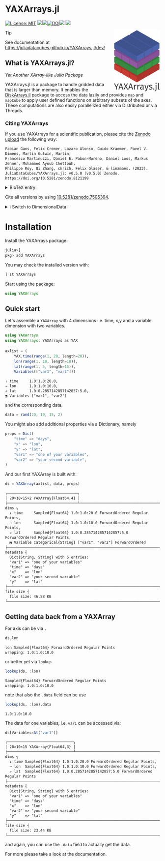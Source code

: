 # YAXArrays.jl

[![License: MIT](https://img.shields.io/badge/License-MIT-green.svg)](https://github.com/JuliaDataCubes/YAXArrays.jl/blob/main/LICENSE)
[![][docs-stable-img]][docs-stable-url][![][docs-dev-img]][docs-dev-url][![DOI][zenodo-img]][zenodo-url][![][ci-img]][ci-url] [![][codecov-img]][codecov-url]

<img src="docs/src/assets/logo.png" align="right" style="padding-left:10px;" width="150"/>

[docs-dev-img]: https://img.shields.io/badge/docs-dev-blue.svg
[docs-dev-url]: https://JuliaDataCubes.github.io/YAXArrays.jl/dev/

[docs-stable-img]: https://img.shields.io/badge/docs-stable-blue.svg
[docs-stable-url]: https://JuliaDataCubes.github.io/YAXArrays.jl/stable/

[codecov-img]: https://codecov.io/gh/JuliaDataCubes/YAXArrays.jl/branch/master/graph/badge.svg
[codecov-url]: https://codecov.io/gh/JuliaDataCubes/YAXArrays.jl

[ci-img]: https://github.com/JuliaDataCubes/YAXArrays.jl/workflows/CI/badge.svg
[ci-url]: https://github.com/JuliaDataCubes/YAXArrays.jl/actions?query=workflow%3ACI

[zenodo-url]: https://doi.org/10.5281/zenodo.7505394
[zenodo-img]: https://zenodo.org/badge/DOI/10.5281/zenodo.7505394.svg

> [!TIP]
> See documentation at https://juliadatacubes.github.io/YAXArrays.jl/dev/

## What is YAXArrays.jl?
*Yet Another XArray-like Julia Package*

YAXArrays.jl is a package to handle gridded data that is larger than memory. It enables the [DiskArrays.jl](https://github.com/meggart/DiskArrays.jl) package to access the data lazily and provides `map` and `mapCube` to apply user defined functions on arbitrary subsets of the axes. These computations are also easily parallelized either via Distributed or via Threads. 

### Citing YAXArrays
If you use YAXArrays for a scientific publication, please cite the [Zenodo upload](https://doi.org/10.5281/zenodo.7505394) the following way:

```
Fabian Gans, Felix Cremer, Lazaro Alonso, Guido Kraemer, Pavel V. Dimens, Martin Gutwin, Martin,
Francesco Martinuzzi, Daniel E. Pabon-Moreno, Daniel Loos, Markus Zehner, Mohammed Ayoub Chettouh,
Philippe Roy, Qi Zhang, ckrich, Felix Glaser, & linamaes. (2023).
JuliaDataCubes/YAXArrays.jl: v0.5.0 (v0.5.0) Zenodo. https://doi.org/10.5281/zenodo.8121199
```

<details>
  <summary>BibTeX entry:</summary>

```bib
@software{fabian_gans_2023_8121199,
  author       = {Fabian Gans and
                  Felix Cremer and
                  Lazaro Alonso and
                  Guido Kraemer and
                  Pavel V. Dimens and
                  Martin Gutwin and
                  Martin and
                  Francesco Martinuzzi and
                  Daniel E. Pabon-Moreno and
                  Daniel Loos and
                  Markus Zehner and
                  Mohammed Ayoub Chettouh and
                  Philippe Roy and
                  Qi Zhang and
                  ckrich and
                  Felix Glaser and
                  linamaes},
  title        = {JuliaDataCubes/YAXArrays.jl: v0.5.0},
  month        = jul,
  year         = 2023,
  publisher    = {Zenodo},
  version      = {v0.5.0},
  doi          = {10.5281/zenodo.8121199},
  url          = {https://doi.org/10.5281/zenodo.8121199}
}
```
</details>

Cite all versions by using [10.5281/zenodo.7505394](https://doi.org/10.5281/zenodo.7505394).

<details>
  <summary> ℹ️ Switch to DimensionalData ℹ️ </summary>


With `YAXArrays.jl 0.5` we switched the underlying data type to be a subtype of the DimensionalData.jl types. 
Therefore the indexing with named dimensions changed to the DimensionalData syntax. 
See the [DimensionalData.jl docs](https://rafaqz.github.io/DimensionalData.jl/stable/) and the `Switch` to DimensionalData section in our docs.

</details>

# Installation

Install the YAXArrays package:
```julia
julia>]
pkg> add YAXArrays
```

You may check the installed version with:
```julia
] st YAXArrays
```

Start using the package:
```julia
using YAXArrays
```

## Quick start

Let's assemble a `YAXArray` with 4 dimensions i.e. time, x,y and a variable dimension with two variables.

```julia
using YAXArrays
using YAXArrays: YAXArrays as YAX

axlist = (
    YAX.time(range(1, 20, length=20)),
    lon(range(1, 10, length=10)),
    lat(range(1, 5, length=15)),
    Variables(["var1", "var2"]))
```
```
↓ time     1.0:1.0:20.0,
→ lon      1.0:1.0:10.0,
↗ lat      1.0:0.2857142857142857:5.0,
⬔ Variables ["var1", "var2"]
```

and the corresponding data.
```julia
data = rand(20, 10, 15, 2)
```

You might also add additional properties via a Dictionary, namely

```julia
props = Dict(
    "time" => "days",
    "x" => "lon",
    "y" => "lat",
    "var1" => "one of your variables",
    "var2" => "your second variable",
)
```

And our first YAXArray is built with:

```julia
ds = YAXArray(axlist, data, props)
```
```
╭────────────────────────────────╮
│ 20×10×15×2 YAXArray{Float64,4} │
├────────────────────────────────┴─────────────────────────────────────────────── dims ┐
  ↓ time     Sampled{Float64} 1.0:1.0:20.0 ForwardOrdered Regular Points,
  → lon      Sampled{Float64} 1.0:1.0:10.0 ForwardOrdered Regular Points,
  ↗ lat      Sampled{Float64} 1.0:0.2857142857142857:5.0 ForwardOrdered Regular Points,
  ⬔ Variable Categorical{String} ["var1", "var2"] ForwardOrdered
├──────────────────────────────────────────────────────────────────────────── metadata ┤
  Dict{String, String} with 5 entries:
  "var1" => "one of your variables"
  "time" => "days"
  "x"    => "lon"
  "var2" => "your second variable"
  "y"    => "lat"
├────────────────────────────────────────────────────────────────────────── file size ┤ 
  file size: 46.88 KB
└─────────────────────────────────────────────────────────────────────────────────────┘
```

## Getting data back from a YAXArray

For axis can be via `.` 

```julia
ds.lon
```
```
lon Sampled{Float64} ForwardOrdered Regular Points
wrapping: 1.0:1.0:10.0
```

or better yet via `lookup`

```julia
lookup(ds, :lon)
```
```
Sampled{Float64} ForwardOrdered Regular Points
wrapping: 1.0:1.0:10.0
```

note that also the `.data` field can be use
```julia
lookup(ds, :lon).data
```
```
1.0:1.0:10.0
```

The data for one variables, i.e. `var1` can be accessed via:

```julia
ds[Variables=At("var1")]
```
```
╭──────────────────────────────╮
│ 20×10×15 YAXArray{Float64,3} │
├──────────────────────────────┴────────────────────────────────────────────── dims ┐
  ↓ time Sampled{Float64} 1.0:1.0:20.0 ForwardOrdered Regular Points,
  → lon  Sampled{Float64} 1.0:1.0:10.0 ForwardOrdered Regular Points,
  ↗ lat  Sampled{Float64} 1.0:0.2857142857142857:5.0 ForwardOrdered Regular Points
├───────────────────────────────────────────────────────────────────────── metadata ┤
  Dict{String, String} with 5 entries:
  "var1" => "one of your variables"
  "time" => "days"
  "x"    => "lon"
  "var2" => "your second variable"
  "y"    => "lat"
├──────────────────────────────────────────────────────────────────────── file size ┤ 
  file size: 23.44 KB
└───────────────────────────────────────────────────────────────────────────────────┘
```
and again, you can use the `.data` field to actually get the data.


For more please take a look at the documentation. 
